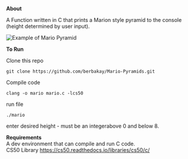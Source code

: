 **About**

A Function written in C that prints a Marion style pyramid to the console (height determined by user input).

![Example of Mario Pyramid](https://cs50.harvard.edu/x/2020/psets/6/mario/more/pyramids.png)

**To Run**<br>

Clone this repo

`git clone https://github.com/berbakay/Mario-Pyramids.git`

Compile code 

`clang -o mario mario.c -lcs50`

run file

`./mario`

enter desired height - must be an integerabove 0 and below 8.

**Requirements**<br>
A dev environment that can compile and run C code.<br>
CS50 Library https://cs50.readthedocs.io/libraries/cs50/c/